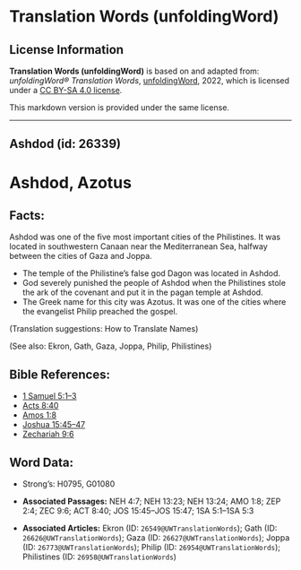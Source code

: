 # Translation Words (unfoldingWord)

## License Information

**Translation Words (unfoldingWord)** is based on and adapted from: _unfoldingWord® Translation Words_, [unfoldingWord](https://unfoldingword.org/utw), 2022, which is licensed under a [CC BY-SA 4.0 license](https://creativecommons.org/licenses/by-sa/4.0/legalcode.en).

This markdown version is provided under the same license.



--------------------------------

## Ashdod (id: 26339)

Ashdod, Azotus
==============

Facts:
------

Ashdod was one of the five most important cities of the Philistines. It was located in southwestern Canaan near the Mediterranean Sea, halfway between the cities of Gaza and Joppa.

* The temple of the Philistine’s false god Dagon was located in Ashdod.
* God severely punished the people of Ashdod when the Philistines stole the ark of the covenant and put it in the pagan temple at Ashdod.
* The Greek name for this city was Azotus. It was one of the cities where the evangelist Philip preached the gospel.

(Translation suggestions: How to Translate Names)

(See also: Ekron, Gath, Gaza, Joppa, Philip, Philistines)

Bible References:
-----------------

* [1 Samuel 5:1–3](https://ref.ly/1Sam5:1-1Sam5:3)
* [Acts 8:40](https://ref.ly/Acts8:40)
* [Amos 1:8](https://ref.ly/Amos1:8)
* [Joshua 15:45–47](https://ref.ly/Josh15:45-Josh15:47)
* [Zechariah 9:6](https://ref.ly/Zech9:6)

Word Data:
----------

* Strong’s: H0795, G01080

* **Associated Passages:** NEH 4:7; NEH 13:23; NEH 13:24; AMO 1:8; ZEP 2:4; ZEC 9:6; ACT 8:40; JOS 15:45–JOS 15:47; 1SA 5:1–1SA 5:3
* **Associated Articles:** Ekron (ID: `26549@UWTranslationWords`); Gath (ID: `26626@UWTranslationWords`); Gaza (ID: `26627@UWTranslationWords`); Joppa (ID: `26773@UWTranslationWords`); Philip (ID: `26954@UWTranslationWords`); Philistines (ID: `26958@UWTranslationWords`)

